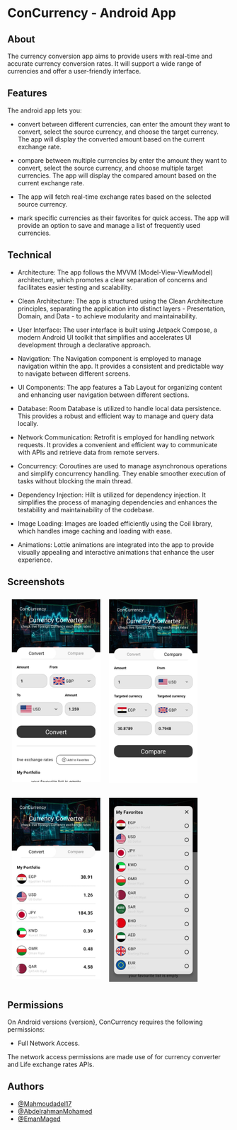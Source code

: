 # ConCurrency - Android App



## About

The currency conversion app aims to provide users with real-time and accurate currency
conversion rates. It will support a wide range of currencies and offer a user-friendly interface.



## Features

The android app lets you:
- convert between different currencies, can enter the amount they want to convert, select the source currency, and choose the target currency. The app will display the converted amount
based on the current exchange rate.

- compare between multiple currencies by enter the amount they want to convert, select the source currency, and choose multiple target currencies. The app will display the compared amount
based on the current exchange rate.

- The app will fetch real-time exchange rates based on the selected source currency.

- mark specific currencies as their favorites for quick access. The app will provide an option to save and manage a list of frequently used currencies.




## Technical

- Architecture: The app follows the MVVM (Model-View-ViewModel) architecture, which promotes a clear separation of concerns and facilitates easier testing and scalability.

- Clean Architecture: The app is structured using the Clean Architecture principles, separating the application into distinct layers - Presentation, Domain, and Data - to achieve modularity and maintainability.

- User Interface: The user interface is built using Jetpack Compose, a modern Android UI toolkit that simplifies and accelerates UI development through a declarative approach.

- Navigation: The Navigation component is employed to manage navigation within the app. It provides a consistent and predictable way to navigate between different screens.

- UI Components: The app features a Tab Layout for organizing content and enhancing user navigation between different sections.

- Database: Room Database is utilized to handle local data persistence. This provides a robust and efficient way to manage and query data locally.

- Network Communication: Retrofit is employed for handling network requests. It provides a convenient and efficient way to communicate with APIs and retrieve data from remote servers.

- Concurrency: Coroutines are used to manage asynchronous operations and simplify concurrency handling. They enable smoother execution of tasks without blocking the main thread.

- Dependency Injection: Hilt is utilized for dependency injection. It simplifies the process of managing dependencies and enhances the testability and maintainability of the codebase.

- Image Loading: Images are loaded efficiently using the Coil library, which handles image caching and loading with ease.

- Animations: Lottie animations are integrated into the app to provide visually appealing and interactive animations that enhance the user experience.



## Screenshots

[<img src="/screenShots/convert.jpg" align="left"
width="200"
    hspace="10" vspace="10">](/screenShots/convert.jpg)
    
[<img src="/screenShots/compare.jpg" align="center"
width="200"
    hspace="10" vspace="10">](/screenShots/compare.jpg)

[<img src="/screenShots/favorite.jpg" align="left"
width="200"
    hspace="10" vspace="10">](/screenShots/favorite.jpg)
    [<img src="/screenShots/dialog.jpg" align="center"
width="200"
    hspace="10" vspace="10">](/screenShots/dialog.jpg)

## Permissions

On Android versions {version}, ConCurrency requires the following permissions:
- Full Network Access.

The network access permissions are made use of for currency converter and Life exchange rates APIs.

## Authors

- [@Mahmoudadel17](https://www.github.com/Mahmoudadel17)
- [@AbdelrahmanMohamed](https://github.com/abdelrahmanmohamed19)
- [@EmanMaged](https://github.com/Amona12345)
